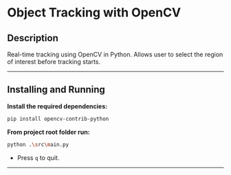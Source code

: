 # Object Tracking with OpenCV

## Description

Real-time tracking using OpenCV in Python. Allows user to select the region of interest before tracking starts. 

---

## Installing and Running

**Install the required dependencies:**
```bash
pip install opencv-contrib-python
```

**From project root folder run:**
```bash
python .\src\main.py
```

- Press `q` to quit. 

---



